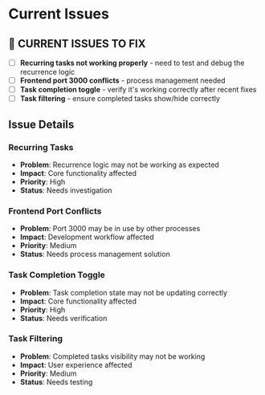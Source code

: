 # Current Issues

## 🔴 CURRENT ISSUES TO FIX

- [ ] **Recurring tasks not working properly** - need to test and debug the recurrence logic
- [ ] **Frontend port 3000 conflicts** - process management needed
- [ ] **Task completion toggle** - verify it's working correctly after recent fixes
- [ ] **Task filtering** - ensure completed tasks show/hide correctly

## Issue Details

### Recurring Tasks
- **Problem**: Recurrence logic may not be working as expected
- **Impact**: Core functionality affected
- **Priority**: High
- **Status**: Needs investigation

### Frontend Port Conflicts
- **Problem**: Port 3000 may be in use by other processes
- **Impact**: Development workflow affected
- **Priority**: Medium
- **Status**: Needs process management solution

### Task Completion Toggle
- **Problem**: Task completion state may not be updating correctly
- **Impact**: Core functionality affected
- **Priority**: High
- **Status**: Needs verification

### Task Filtering
- **Problem**: Completed tasks visibility may not be working
- **Impact**: User experience affected
- **Priority**: Medium
- **Status**: Needs testing 
